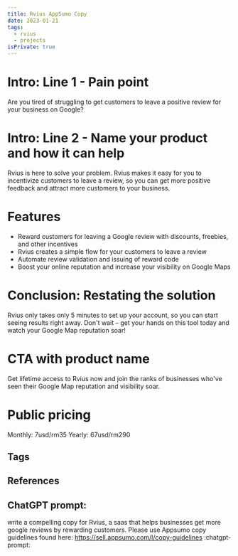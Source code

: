 ```yaml
---
title: Rvius AppSumo Copy
date: 2023-01-21
tags:
  - rvius
  - projects
isPrivate: true
---
```


# Intro: Line 1 - Pain point

Are you tired of struggling to get customers to leave a positive review for your business on Google?

# Intro: Line 2 - Name your product and how it can help

Rvius is here to solve your problem. Rvius makes it easy for you to incentivize customers to leave a review, so you can get more positive feedback and attract more customers to your business.

# Features

- Reward customers for leaving a Google review with discounts, freebies, and other incentives
- Rvius creates a simple flow for your customers to leave a review
- Automate review validation and issuing of reward code
- Boost your online reputation and increase your visibility on Google Maps

# Conclusion: Restating the solution

Rvius only takes only 5 minutes to set up your account, so you can start seeing results right away. Don't wait – get your hands on this tool today and watch your Google Map reputation soar!

# CTA with product name

Get lifetime access to Rvius now and join the ranks of businesses who've seen their Google Map reputation and visibility soar.

# Public pricing

Monthly: 7usd/rm35
Yearly: 67usd/rm290

## Tags

## References

## ChatGPT prompt:

write a compelling copy for Rvius, a saas that helps businesses get more google reviews by rewarding customers. Please use Appsumo copy guidelines found here: https://sell.appsumo.com/l/copy-guidelines
:chatgpt-prompt:
